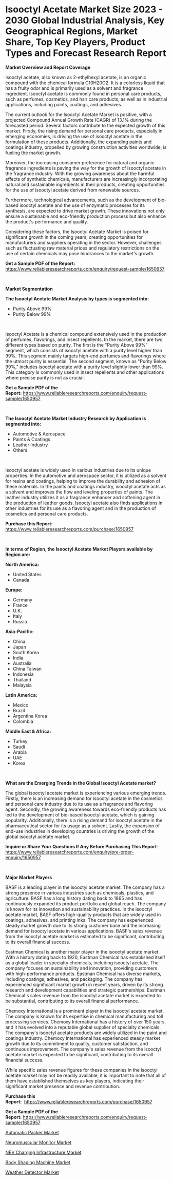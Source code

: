 <p><h1>Isooctyl Acetate Market Size 2023 - 2030 Global Industrial Analysis, Key Geographical Regions, Market Share, Top Key Players, Product Types and Forecast Research Report</h1></p><p><strong>Market Overview and Report Coverage</strong></p>
<p><p>Isooctyl acetate, also known as 2-ethylhexyl acetate, is an organic compound with the chemical formula C10H20O2. It is a colorless liquid that has a fruity odor and is primarily used as a solvent and fragrance ingredient. Isooctyl acetate is commonly found in personal care products, such as perfumes, cosmetics, and hair care products, as well as in industrial applications, including paints, coatings, and adhesives.</p><p>The current outlook for the Isooctyl Acetate Market is positive, with a projected Compound Annual Growth Rate (CAGR) of 13.1% during the forecasted period. Several factors contribute to the expected growth of this market. Firstly, the rising demand for personal care products, especially in emerging economies, is driving the use of isooctyl acetate in the formulation of these products. Additionally, the expanding paints and coatings industry, propelled by growing construction activities worldwide, is fueling the market growth.</p><p>Moreover, the increasing consumer preference for natural and organic fragrance ingredients is paving the way for the growth of isooctyl acetate in the fragrance industry. With the growing awareness about the harmful effects of synthetic chemicals, manufacturers are increasingly incorporating natural and sustainable ingredients in their products, creating opportunities for the use of isooctyl acetate derived from renewable sources.</p><p>Furthermore, technological advancements, such as the development of bio-based isooctyl acetate and the use of enzymatic processes for its synthesis, are expected to drive market growth. These innovations not only ensure a sustainable and eco-friendly production process but also enhance the product's performance and quality.</p><p>Considering these factors, the Isooctyl Acetate Market is poised for significant growth in the coming years, creating opportunities for manufacturers and suppliers operating in the sector. However, challenges such as fluctuating raw material prices and regulatory restrictions on the use of certain chemicals may pose hindrances to the market's growth.</p></p>
<p><strong>Get a Sample PDF of the Report:</strong> <a href="https://www.reliableresearchreports.com/enquiry/request-sample/1650957">https://www.reliableresearchreports.com/enquiry/request-sample/1650957</a></p>
<p>&nbsp;</p>
<p><strong>Market Segmentation</strong></p>
<p><strong>The Isooctyl Acetate Market Analysis by types is segmented into:</strong></p>
<p><ul><li>Purity Above 99%</li><li>Purity Below 99%</li></ul></p>
<p>&nbsp;</p>
<p><p>Isooctyl Acetate is a chemical compound extensively used in the production of perfumes, flavorings, and insect repellents. In the market, there are two different types based on purity. The first is the "Purity Above 99%" segment, which consists of isooctyl acetate with a purity level higher than 99%. This segment mainly targets high-end perfumes and flavorings where the utmost purity is essential. The second segment, known as "Purity Below 99%," includes isooctyl acetate with a purity level slightly lower than 99%. This category is commonly used in insect repellents and other applications where precise purity is not as crucial.</p></p>
<p><strong>Get a Sample PDF of the Report:</strong>&nbsp;<a href="https://www.reliableresearchreports.com/enquiry/request-sample/1650957">https://www.reliableresearchreports.com/enquiry/request-sample/1650957</a></p>
<p>&nbsp;</p>
<p><strong>The Isooctyl Acetate Market Industry Research by Application is segmented into:</strong></p>
<p><ul><li>Automotive & Aerospace</li><li>Paints & Coatings</li><li>Leather Industry</li><li>Others</li></ul></p>
<p>&nbsp;</p>
<p><p>Isooctyl acetate is widely used in various industries due to its unique properties. In the automotive and aerospace sector, it is utilized as a solvent for resins and coatings, helping to improve the durability and adhesion of these materials. In the paints and coatings industry, isooctyl acetate acts as a solvent and improves the flow and leveling properties of paints. The leather industry utilizes it as a fragrance enhancer and softening agent in the production of leather goods. Isooctyl acetate also finds applications in other industries for its use as a flavoring agent and in the production of cosmetics and personal care products.</p></p>
<p><strong>Purchase this Report:</strong>&nbsp; <a href="https://www.reliableresearchreports.com/purchase/1650957">https://www.reliableresearchreports.com/purchase/1650957</a></p>
<p>&nbsp;</p>
<p><strong>In terms of Region, the Isooctyl Acetate Market Players available by Region are:</strong></p>
<p>
    <p> <strong> North America: </strong>
        <ul>
            <li>United States</li>
            <li>Canada</li>
        </ul>
        </p> 
    <p> <strong> Europe: </strong>
        <ul>
            <li>Germany</li>
            <li>France</li>
            <li>U.K.</li>
            <li>Italy</li>
            <li>Russia</li>
        </ul>
        </p> 
    <p> <strong> Asia-Pacific: </strong>
        <ul>
            <li>China</li>
            <li>Japan</li>
            <li>South Korea</li>
            <li>India</li>
            <li>Australia</li>
            <li>China Taiwan</li>
            <li>Indonesia</li>
            <li>Thailand</li>
            <li>Malaysia</li>
        </ul>
        </p> 
    <p> <strong> Latin America: </strong>
        <ul>
            <li>Mexico</li>
            <li>Brazil</li>
            <li>Argentina Korea</li>
            <li>Colombia</li>
        </ul>
        </p> 
    <p> <strong> Middle East & Africa: </strong>
        <ul>
            <li>Turkey</li>
            <li>Saudi</li>
            <li>Arabia</li>
            <li>UAE</li>
            <li>Korea</li>
        </ul>
    </p>
    </p>
<p>&nbsp;</p>
<p><strong>What are the Emerging Trends in the Global Isooctyl Acetate market?</strong></p>
<p><p>The global isooctyl acetate market is experiencing various emerging trends. Firstly, there is an increasing demand for isooctyl acetate in the cosmetics and personal care industry due to its use as a fragrance and flavoring agent. Secondly, the growing awareness towards eco-friendly products has led to the development of bio-based isooctyl acetate, which is gaining popularity. Additionally, there is a rising demand for isooctyl acetate in the pharmaceutical sector for its usage as a solvent. Lastly, the expansion of end-use industries in developing countries is driving the growth of the global isooctyl acetate market.</p></p>
<p><strong>Inquire or Share Your Questions If Any Before Purchasing This Report</strong>- <a href="https://www.reliableresearchreports.com/enquiry/pre-order-enquiry/1650957">https://www.reliableresearchreports.com/enquiry/pre-order-enquiry/1650957</a></p>
<p>&nbsp;</p>
<p><strong>Major Market Players</strong></p>
<p><p>BASF is a leading player in the isooctyl acetate market. The company has a strong presence in various industries such as chemicals, plastics, and agriculture. BASF has a long history dating back to 1865 and has continuously expanded its product portfolio and global reach. The company is known for its innovation and sustainability practices. In the isooctyl acetate market, BASF offers high-quality products that are widely used in coatings, adhesives, and printing inks. The company has experienced steady market growth due to its strong customer base and the increasing demand for isooctyl acetate in various applications. BASF's sales revenue from the isooctyl acetate market is estimated to be significant, contributing to its overall financial success.</p><p>Eastman Chemical is another major player in the isooctyl acetate market. With a history dating back to 1920, Eastman Chemical has established itself as a global leader in specialty chemicals, including isooctyl acetate. The company focuses on sustainability and innovation, providing customers with high-performance products. Eastman Chemical has diverse markets, including coatings, adhesives, and packaging. The company has experienced significant market growth in recent years, driven by its strong research and development capabilities and strategic partnerships. Eastman Chemical's sales revenue from the isooctyl acetate market is expected to be substantial, contributing to its overall financial performance.</p><p>Chemoxy International is a prominent player in the isooctyl acetate market. The company is known for its expertise in chemical manufacturing and toll processing services. Chemoxy International has a history of over 150 years, and it has evolved into a reputable global supplier of specialty chemicals. The company's isooctyl acetate products are widely utilized in the paint and coatings industry. Chemoxy International has experienced steady market growth due to its commitment to quality, customer satisfaction, and continuous improvement. The company's sales revenue from the isooctyl acetate market is expected to be significant, contributing to its overall financial success.</p><p>While specific sales revenue figures for these companies in the isooctyl acetate market may not be readily available, it is important to note that all of them have established themselves as key players, indicating their significant market presence and revenue contribution.</p></p>
<p><strong>Purchase this Report:</strong>&nbsp;&nbsp;<a href="https://www.reliableresearchreports.com/purchase/1650957">https://www.reliableresearchreports.com/purchase/1650957</a></p>
<p></p>
<p><strong>Get a Sample PDF of the Report:</strong>&nbsp;<a href="https://www.reliableresearchreports.com/enquiry/request-sample/1650957">https://www.reliableresearchreports.com/enquiry/request-sample/1650957</a></p>
<p><p><a href="https://www.linkedin.com/pulse/automatic-packer-market-insights-players-forecast-till-2030-bc0of/">Automatic Packer Market</a></p><p><a href="https://medium.com/@vaughnkunde/neuromuscular-monitor-market-size-cagr-trends-2024-2030-027aed196bd5">Neuromuscular Monitor Market</a></p><p><a href="https://github.com/gulaimolin/Market-Research-Report-List-1/blob/main/nev-charging-infrastructure-market.md">NEV Charging Infrastructure Market</a></p><p><a href="https://medium.com/@drakesporer988/body-shaping-machine-market-size-growth-forecast-2023-2030-6a2c57121d5b">Body Shaping Machine Market</a></p><p><a href="https://www.linkedin.com/pulse/weather-detector-market-size-growth-forecast-from-2023-2030-qgd9f/">Weather Detector Market</a></p></p>